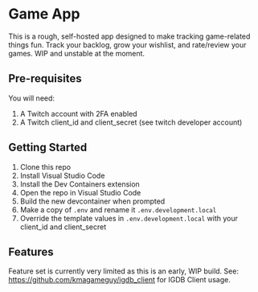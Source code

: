 # Game App

This is a rough, self-hosted app designed to make tracking game-related things fun.
Track your backlog, grow your wishlist, and rate/review your games.
WIP and unstable at the moment.

## Pre-requisites
You will need:
1. A Twitch account with 2FA enabled
1. A Twitch client_id and client_secret (see twitch developer account)

## Getting Started
1. Clone this repo
1. Install Visual Studio Code
1. Install the Dev Containers extension
1. Open the repo in Visual Studio Code
1. Build the new devcontainer when prompted
1. Make a copy of `.env` and rename it `.env.development.local`
1. Override the template values in `.env.development.local` with your client_id and client_secret

## Features
Feature set is currently very limited as this is an early, WIP build.  See: https://github.com/kmagameguy/igdb_client for IGDB Client usage.


